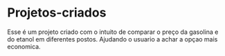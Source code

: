 # Projetos-criados 
Esse é um projeto criado com o intuito de comparar o preço da gasolina e do etanol em diferentes postos. Ajudando o usuario a achar a opçao mais economica.

